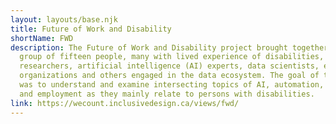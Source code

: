 ```yaml
---
layout: layouts/base.njk
title: Future of Work and Disability
shortName: FWD
description: The Future of Work and Disability project brought together a study
  group of fifteen people, many with lived experience of disabilities, with
  researchers, artificial intelligence (AI) experts, data scientists, employment
  organizations and others engaged in the data ecosystem. The goal of the group
  was to understand and examine intersecting topics of AI, automation, standards
  and employment as they mainly relate to persons with disabilities.
link: https://wecount.inclusivedesign.ca/views/fwd/
---
```

